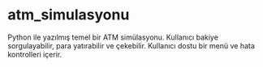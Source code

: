 # atm_simulasyonu
Python ile yazılmış temel bir ATM simülasyonu. Kullanıcı bakiye sorgulayabilir, para yatırabilir ve çekebilir. Kullanıcı dostu bir menü ve hata kontrolleri içerir.
